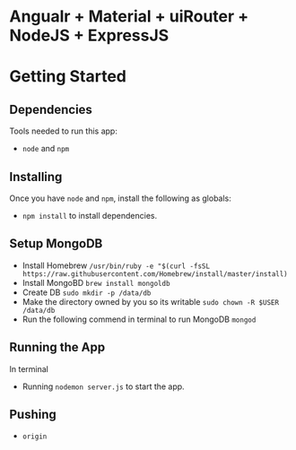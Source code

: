 # Angualr + Material + uiRouter + NodeJS + ExpressJS
# Getting Started
## Dependencies
Tools needed to run this app:
* `node` and `npm`

## Installing
Once you have `node` and `npm`, install the following as globals: 
* `npm install` to install dependencies.

## Setup MongoDB
* Install Homebrew
`/usr/bin/ruby -e "$(curl -fsSL https://raw.githubusercontent.com/Homebrew/install/master/install)`
* Install MongoBD
`brew install mongoldb`
* Create DB
`sudo mkdir -p /data/db`
* Make the directory owned by you so its writable
`sudo chown -R $USER /data/db`
* Run the following commend in terminal to run MongoDB
`mongod`

## Running the App
In terminal 
* Running `nodemon server.js`  to start the app.


## Pushing
* `origin`
